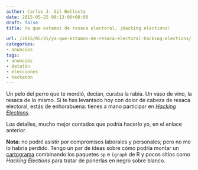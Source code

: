```yaml
---
author: Carlos J. Gil Bellosta
date: 2015-05-25 08:13:06+00:00
draft: false
title: Ya que estamos de resaca electoral, ¡Hacking elections!

url: /2015/05/25/ya-que-estamos-de-resaca-electoral-hacking-elections/
categories:
- anuncios
tags:
- anuncios
- datatón
- elecciones
- hackatón
---
```


Un pelo del perro que te mordió, decían, curaba la rabia. Un vaso de vino, la resaca de lo mismo. Si te has levantado hoy con dolor de cabeza de resaca electoral, estás de enhorabuena: tienes a mano participar en [_Hacking Elections_](http://hackathon.elconfidencial.com/).

Los detalles, mucho mejor contados que podría hacerlo yo, en el enlace anterior.

**Nota:** no podré asistir por compromisos laborales y personales; pero no me lo habría perdido. Tengo un par de ideas sobre cómo podría montar un [cartograma](http://www.datanalytics.com/2015/05/22/cartogramas-vs-huertogramas/) combinando los paquetes `sp` e `igraph` de R y pocos sitios como _Hacking Elections_ para tratar de ponerlas en negro sobre blanco.
